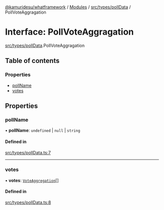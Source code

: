 [@kamuridesu/whatframework](../README.md) / [Modules](../modules.md) / [src/types/pollData](../modules/src_types_pollData.md) / PollVoteAggragation

# Interface: PollVoteAggragation

[src/types/pollData](../modules/src_types_pollData.md).PollVoteAggragation

## Table of contents

### Properties

- [pollName](src_types_pollData.PollVoteAggragation.md#pollname)
- [votes](src_types_pollData.PollVoteAggragation.md#votes)

## Properties

### pollName

• **pollName**: `undefined` \| ``null`` \| `string`

#### Defined in

[src/types/pollData.ts:7](https://github.com/kamuridesu/WhatFramework/blob/9d3db65/src/types/pollData.ts#L7)

___

### votes

• **votes**: [`VoteAggregation`](src_types_pollData.VoteAggregation.md)[]

#### Defined in

[src/types/pollData.ts:8](https://github.com/kamuridesu/WhatFramework/blob/9d3db65/src/types/pollData.ts#L8)
